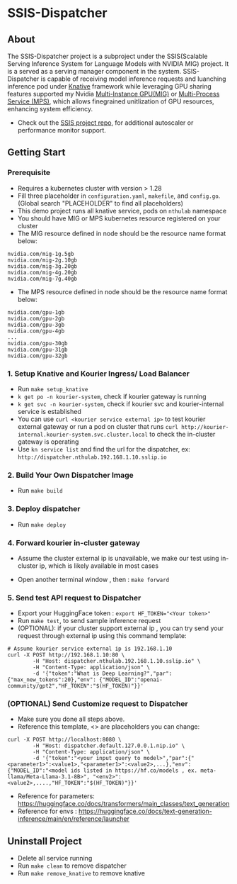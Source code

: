 # SSIS-Dispatcher

## About
The SSIS-Dispatcher project is a subproject under the SSIS(Scalable Serving Inference System for Language Models with NVIDIA MIG) project. It is a served as a serving manager component in the system. SSIS-Dispatcher is capable of receiving model inference requests and luanching inference pod under [Knative](https://knative.dev/docs/) framework while leveraging GPU sharing features supported my Nvidia [Multi-Instance GPU(MIG)](https://www.nvidia.com/en-us/technologies/multi-instance-gpu/) or [Multi-Process Service (MPS)](https://docs.nvidia.com/deploy/mps/index.html), which allows finegrained unitlization of GPU resources, enhancing system efficiency.
* Check out the [SSIS project repo](https://github.com/mike911209/KubeComp-MIG), for additional autoscaler or performance monitor support.

## Getting Start
### Prerequisite
* Requires a kubernetes cluster with version > 1.28
* Fill three placeholder in `configuration.yaml`, `makefile`, and `config.go`. (Global search "PLACEHOLDER" to find all placeholders)
* This demo project runs all knative service, pods  on `nthulab` namespace
* You should have MIG or MPS kubernetes resource registered on your cluster
* The MIG resource defined in node should be the resource name format below:
```
nvidia.com/mig-1g.5gb
nvidia.com/mig-2g.10gb
nvidia.com/mig-3g.20gb
nvidia.com/mig-4g.20gb
nvidia.com/mig-7g.40gb
```
* The MPS resource defined in node should be the resource name format below:
```
nvidia.com/gpu-1gb
nvidia.com/gpu-2gb
nvidia.com/gpu-3gb
nvidia.com/gpu-4gb
...
nvidia.com/gpu-30gb
nvidia.com/gpu-31gb
nvidia.com/gpu-32gb
```

### 1. Setup Knative and Kourier Ingress/ Load Balancer

* Run `make setup_knative`
* `k get po -n kourier-system`, check if kourier gateway is running
* `k get svc -n kourier-system`, check if kourier svc and kourier-internal service is established
* You can use `curl <kourier service external ip>` to test kourier external gateway or run a pod on cluster that runs `curl http://kourier-internal.kourier-system.svc.cluster.local` to check the in-cluster gateway is operating
* Use `kn service list` and find the url for the dispatcher, ex: `http://dispatcher.nthulab.192.168.1.10.sslip.io`

### 2. Build Your Own Dispatcher Image

* Run `make build`

### 3. Deploy dispatcher

* Run `make deploy`

### 4. Forward kourier in-cluster gateway 

* Assume the cluster external ip is unavailable, we make our test using in-cluster ip, which is likely available in most cases

* Open another terminal window , then : `make forward`

### 5. Send test API request to Dispatcher
* Export your HuggingFace token : `export HF_TOKEN="<Your token>"`
* Run `make test`, to send sample inference request 
* (OPTIONAL): if your cluster support external ip , you can try send your request through external ip using this command template:
```
# Assume kourier service external ip is 192.168.1.10
curl -X POST http://192.168.1.10:80 \
		-H "Host: dispatcher.nthulab.192.168.1.10.sslip.io" \
		-H "Content-Type: application/json" \
		-d '{"token":"What is Deep Learning?","par":{"max_new_tokens":20},"env": {"MODEL_ID":"openai-community/gpt2","HF_TOKEN":"$(HF_TOKEN)"}}'
```

### (OPTIONAL) Send Customize request to Dispatcher
* Make sure you done all steps above.
* Reference this template, <> are placeholders you can change:
```
curl -X POST http://localhost:8080 \
		-H "Host: dispatcher.default.127.0.0.1.nip.io" \
		-H "Content-Type: application/json" \
		-d '{"token":"<your input query to model>","par":{"<parameter1>":<value1>,"<parameter1>":<value2>,...},"env": {"MODEL_ID":"<model ids listed in https://hf.co/models , ex. meta-llama/Meta-Llama-3.1-8B>", "<env2>":<value2>,....,"HF_TOKEN":"$(HF_TOKEN)"}}'

```
* Reference for parameters: https://huggingface.co/docs/transformers/main_classes/text_generation
* Reference for envs : https://huggingface.co/docs/text-generation-inference/main/en/reference/launcher


## Uninstall Project
* Delete all service running
* Run `make clean` to remove dispatcher
* Run `make remove_knative` to remove knative
